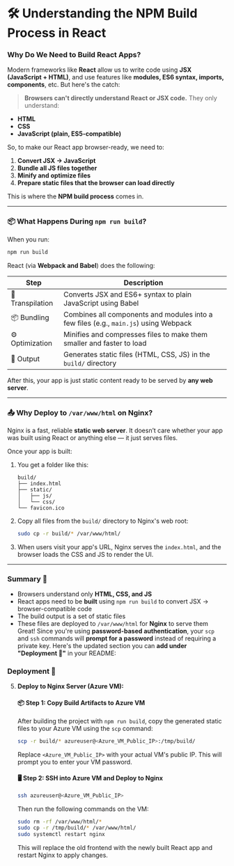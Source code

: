 # 🛠️ Understanding the NPM Build Process in React

### Why Do We Need to Build React Apps?

Modern frameworks like **React** allow us to write code using **JSX (JavaScript + HTML)**, and use features like **modules, ES6 syntax, imports, components**, etc. But here's the catch:

> **Browsers can't directly understand React or JSX code.**
> They only understand:

* **HTML**
* **CSS**
* **JavaScript (plain, ES5-compatible)**

So, to make our React app browser-ready, we need to:

1. **Convert JSX → JavaScript**
2. **Bundle all JS files together**
3. **Minify and optimize files**
4. **Prepare static files that the browser can load directly**

This is where the **NPM build process** comes in.

---

### 📦 What Happens During `npm run build`?

When you run:

```bash
npm run build
```

React (via **Webpack and Babel**) does the following:

| Step             | Description                                                                          |
| ---------------- | ------------------------------------------------------------------------------------ |
| 🔄 Transpilation | Converts JSX and ES6+ syntax to plain JavaScript using Babel                         |
| 📦 Bundling      | Combines all components and modules into a few files (e.g., `main.js`) using Webpack |
| ⚙️ Optimization  | Minifies and compresses files to make them smaller and faster to load                |
| 📁 Output        | Generates static files (HTML, CSS, JS) in the `build/` directory                     |

After this, your app is just static content ready to be served by **any web server**.

---

### 📤 Why Deploy to `/var/www/html` on Nginx?

Nginx is a fast, reliable **static web server**. It doesn’t care whether your app was built using React or anything else — it just serves files.

Once your app is built:

1. You get a folder like this:

   ```
   build/
   ├── index.html
   ├── static/
   │   ├── js/
   │   └── css/
   └── favicon.ico
   ```

2. Copy all files from the `build/` directory to Nginx's web root:

   ```bash
   sudo cp -r build/* /var/www/html/
   ```

3. When users visit your app's URL, Nginx serves the `index.html`, and the browser loads the CSS and JS to render the UI.

---

### Summary 📘

* Browsers understand only **HTML, CSS, and JS**
* React apps need to be **built** using `npm run build` to convert JSX → browser-compatible code
* The build output is a set of static files
* These files are deployed to `/var/www/html` for **Nginx** to serve them
Great! Since you're using **password-based authentication**, your `scp` and `ssh` commands will **prompt for a password** instead of requiring a private key. Here's the updated section you can **add under "Deployment 🚀"** in your README:


### Deployment 🚀

5. **Deploy to Nginx Server (Azure VM):**

   #### 📦 Step 1: Copy Build Artifacts to Azure VM

   After building the project with `npm run build`, copy the generated static files to your Azure VM using the `scp` command:

   ```bash
   scp -r build/* azureuser@<Azure_VM_Public_IP>:/tmp/build/
   ```

   Replace `<Azure_VM_Public_IP>` with your actual VM's public IP. This will prompt you to enter your VM password.

   #### 🖥️ Step 2: SSH into Azure VM and Deploy to Nginx

   ```bash
   ssh azureuser@<Azure_VM_Public_IP>
   ```

   Then run the following commands on the VM:

   ```bash
   sudo rm -rf /var/www/html/*
   sudo cp -r /tmp/build/* /var/www/html/
   sudo systemctl restart nginx
   ```

   This will replace the old frontend with the newly built React app and restart Nginx to apply changes.


